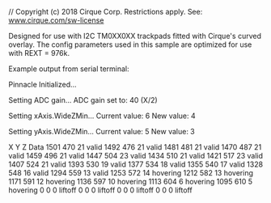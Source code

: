 // Copyright (c) 2018 Cirque Corp. Restrictions apply. See: www.cirque.com/sw-license

Designed for use with I2C TM0XX0XX trackpads fitted with Cirque's curved overlay.
The config parameters used in this sample are optimized for use with REXT = 976k.

Example output from serial terminal:

  Pinnacle Initialized...

  Setting ADC gain...
  ADC gain set to:	40 (X/2)

  Setting xAxis.WideZMin...
  Current value:	6
  New value:	4

  Setting yAxis.WideZMin...
  Current value:	5
  New value:	3

  X	Y	Z	Data
  1501	470	21	valid
  1492	476	21	valid
  1481	481	21	valid
  1470	487	21	valid
  1459	496	21	valid
  1447	504	23	valid
  1434	510	21	valid
  1421	517	23	valid
  1407	524	21	valid
  1393	530	19	valid
  1377	534	18	valid
  1355	540	17	valid
  1328	548	16	valid
  1294	559	13	valid
  1253	572	14	hovering
  1212	582	13	hovering
  1171	591	12	hovering
  1136	597	10	hovering
  1113	604	6	hovering
  1095	610	5	hovering
  0	0	0	liftoff
  0	0	0	liftoff
  0	0	0	liftoff
  0	0	0	liftoff
